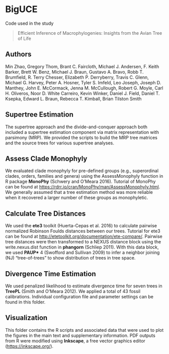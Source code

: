 # BigUCE

Code used in the study 
> Efficient Inference of Macrophylogenies: Insights from the Avian Tree of Life

## **Authors**
Min Zhao, Gregory Thom, Brant C. Faircloth, Michael J. Andersen, F. Keith Barker, Brett W. Benz, Michael J. Braun, Gustavo A. Bravo, Robb T. Brumfield, R. Terry Chesser, Elizabeth P. Derryberry, Travis C. Glenn, Michael G. Harvey, Peter A. Hosner, Tyler S. Imfeld, Leo Joseph, Joseph D. Manthey, John E. McCormack, Jenna M. McCullough, Robert G. Moyle, Carl H. Oliveros, Noor D. White Carreiro, Kevin Winker, Daniel J. Field, Daniel T. Ksepka, Edward L. Braun, Rebecca T. Kimball, Brian Tilston Smith

## **Supertree Estimation**
The supertree approach and the divide-and-conquer approach both included a supertree estimation component via matrix representation with parsimony (MRP). We provided the scripts to build the MRP tree matrices and the source trees for various supertree analyses.

## **Assess Clade Monophyly**
We evaluated clade monophyly for pre-defined groups (e.g., superordinal clades, orders, families and genera) using the AssessMonophyly function in R package **MonoPhy** (Schwery and O’Meara 2016). Tutorial of MonoPhy can be found at https://rdrr.io/cran/MonoPhy/man/AssessMonophyly.html. We generally assumed that a tree estimation method was more reliable when it recovered a larger number of these groups as monophyletic.

## **Calculate Tree Distances**
We used the **ete3** toolkit (Huerta-Cepas et al. 2016) to calculate pairwise normalized Robinson Foulds distances between our trees. Tutorial for ete3 can be found at http://etetoolkit.org/documentation/ete-compare/. Pairwise tree distances were then transformed to a NEXUS distance block using the write.nexus.dist function in **phangorn** (Schliep 2011). With this data block, we used __PAUP*__ 4 (Swofford and Sullivan 2009) to infer a neighbor joining (NJ) “tree-of-trees” to show distribution of trees in tree space.

## **Divergence Time Estimation**
We used penalized likelihood to estimate divergence time for seven trees in **TreePL** (Smith and O'Meara 2012). We applied a total of 43 fossil calibrations. Individual configuration file and parameter settings can be found in this folder.

## **Visualization**
This folder contains the R scripts and associated data that were used to plot the figures in the main text and supplementary information. PDF outputs from R were modified using **Inkscape**, a free vector graphics editor (https://inkscape.org/).
